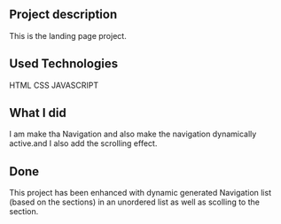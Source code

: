 ## Project description
This is the landing page project.

## Used Technologies
HTML
CSS
JAVASCRIPT


## What I did 
I am make tha Navigation and also make the navigation dynamically active.and I also add the scrolling effect.



## Done

This project has been enhanced with dynamic generated Navigation list (based on the sections) in an unordered list as well as scolling to the section.
